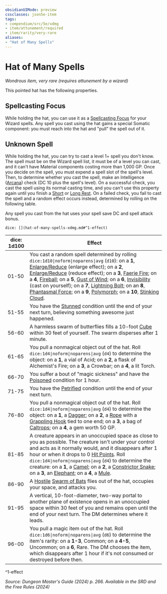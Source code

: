```yaml
---
obsidianUIMode: preview
cssclasses: json5e-item
tags:
- compendium/src/5e/xdmg
- item/attunement/required
- item/rarity/very-rare
aliases: 
- "Hat of Many Spells"
---
```

# Hat of Many Spells
*Wondrous item, very rare (requires attunement by a wizard)*  



This pointed hat has the following properties.

## Spellcasting Focus

While holding the hat, you can use it as a [Spellcasting Focus](/3-Mechanics/CLI/variant-rules/spellcasting-focus-xphb.md) for your Wizard spells. Any spell you cast using the hat gains a special Somatic component: you must reach into the hat and "pull" the spell out of it.

## Unknown Spell

While holding the hat, you can try to cast a level 1+ spell you don't know. The spell must be on the Wizard spell list, it must be of a level you can cast, and it can't have Material components costing more than 1,000 GP. Once you decide on the spell, you must expend a spell slot of the spell's level. Then, to determine whether you cast the spell, make an Intelligence ([Arcana](skills.md#Arcana)) check (DC 10 plus the spell's level). On a successful check, you cast the spell using its normal casting time, and you can't use this property again until you finish a [Short](/3-Mechanics/CLI/variant-rules/short-rest-xphb.md) or [Long Rest](/3-Mechanics/CLI/variant-rules/long-rest-xphb.md). On a failed check, you fail to cast the spell and a random effect occurs instead, determined by rolling on the following table.

Any spell you cast from the hat uses your spell save DC and spell attack bonus.

`dice: [](hat-of-many-spells-xdmg.md#^1-effect)`

| dice: 1d100 | Effect |
|-------------|--------|
| 01-50 | You cast a random spell determined by rolling `dice:1d10\|noform\|noparens\|avg` (`d10`): on a **1**, [Enlarge/Reduce](/3-Mechanics/CLI/spells/enlarge-reduce-xphb.md) (enlarge effect); on a **2**, [Enlarge/Reduce](/3-Mechanics/CLI/spells/enlarge-reduce-xphb.md) (reduce effect); on a **3**, [Faerie Fire](/3-Mechanics/CLI/spells/faerie-fire-xphb.md); on a **4**, [Fireball](/3-Mechanics/CLI/spells/fireball-xphb.md); on a **5**, [Gust of Wind](/3-Mechanics/CLI/spells/gust-of-wind-xphb.md); on a **6**, [Invisibility](/3-Mechanics/CLI/spells/invisibility-xphb.md) (cast on yourself); on a **7**, [Lightning Bolt](/3-Mechanics/CLI/spells/lightning-bolt-xphb.md); on an **8**, [Phantasmal Force](/3-Mechanics/CLI/spells/phantasmal-force-xphb.md); on a **9**, [Polymorph](/3-Mechanics/CLI/spells/polymorph-xphb.md); on a **10**, [Stinking Cloud](/3-Mechanics/CLI/spells/stinking-cloud-xphb.md). |
| 51-55 | You have the [Stunned](conditions.md#Stunned) condition until the end of your next turn, believing something awesome just happened. |
| 56-60 | A harmless swarm of butterflies fills a 10-foot [Cube](/3-Mechanics/CLI/variant-rules/cube-area-of-effect-xphb.md) within 30 feet of yourself. The swarm disperses after 1 minute. |
| 61-65 | You pull a nonmagical object out of the hat. Roll `dice:1d4\|noform\|noparens\|avg` (`d4`) to determine the object: on a **1**, a vial of Acid; on a **2**, a flask of Alchemist's Fire; on a **3**, a Crowbar; on a **4**, a lit Torch. |
| 66-70 | You suffer a bout of "magic sickness" and have the [Poisoned](conditions.md#Poisoned) condition for 1 hour. |
| 71-75 | You have the [Petrified](conditions.md#Petrified) condition until the end of your next turn. |
| 76-80 | You pull a nonmagical object out of the hat. Roll `dice:1d4\|noform\|noparens\|avg` (`d4`) to determine the object: on a **1**, a [Dagger](/3-Mechanics/CLI/items/dagger-xphb.md); on a **2**, a [Rope](/3-Mechanics/CLI/items/rope-xphb.md) with a [Grappling Hook](/3-Mechanics/CLI/items/grappling-hook-xphb.md) tied to one end; on a **3**, a bag of [Caltrops](/3-Mechanics/CLI/items/caltrops-xphb.md); on a **4**, a gem worth 50 GP. |
| 81-85 | A creature appears in an unoccupied space as close to you as possible. The creature isn't under your control and acts as it normally would, and it disappears after 1 hour or when it drops to 0 [Hit Points](/3-Mechanics/CLI/variant-rules/hit-points-xphb.md). Roll `dice:1d4\|noform\|noparens\|avg` (`d4`) to determine the creature: on a **1**, a [Camel](/3-Mechanics/CLI/bestiary/beast/camel-xmm.md); on a **2**, a [Constrictor Snake](/3-Mechanics/CLI/bestiary/beast/constrictor-snake-xmm.md); on a **3**, an [Elephant](/3-Mechanics/CLI/bestiary/beast/elephant-xmm.md); on a **4**, a [Mule](/3-Mechanics/CLI/bestiary/beast/mule-xmm.md). |
| 86-90 | A [Hostile](/3-Mechanics/CLI/variant-rules/hostile-attitude-xphb.md) [Swarm of Bats](/3-Mechanics/CLI/bestiary/beast/swarm-of-bats-xmm.md) flies out of the hat, occupies your space, and attacks you. |
| 91-95 | A vertical, 10-foot-diameter, two-way portal to another plane of existence opens in an unoccupied space within 30 feet of you and remains open until the end of your next turn. The DM determines where it leads. |
| 96-00 | You pull a magic item out of the hat. Roll `dice:1d6\|noform\|noparens\|avg` (`d6`) to determine the item's rarity: on a **1-3**, Common; on a **4-5**, Uncommon; on a **6**, Rare. The DM chooses the item, which disappears after 1 hour if it's not consumed or destroyed before then. |
^1-effect

*Source: Dungeon Master's Guide (2024) p. 266. Available in the <span title='Systems Reference Document (5.2)'>SRD</span> and the Free Rules (2024)*